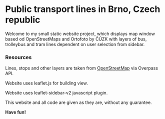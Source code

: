 <h1>Public transport lines in Brno, Czech republic</h1>
<p>Welcome to my small static website project, which displays map window based od OpenStreetMaps and Ortofoto by ČÚZK with layers of bus, trolleybus and tram lines dependent on user selection from sidebar.</p>
<h3>Resources</h3>
<p>Lines, stops and other layers are taken from <a target="_blank" href="https://www.openstreetmap.org">OpenStreetMap</a> via Overpass API.</p>
<p>Website uses leaflet.js for building view.
<p>Website uses leaflet-sidebar-v2 javascript plugin.</p>
<p> </p>
<p>This website and all code are given as they are, without any guarantee.</p>
<p><strong>Have fun!</strong></p>
